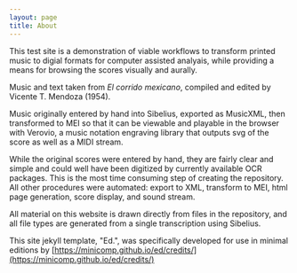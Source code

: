 ```yaml
---
layout: page
title: About
---
```


This test site is a demonstration of viable workflows to transform printed music to digial formats for computer assisted analyais, while providing a means for browsing the scores visually and aurally.

Music and text taken from _El corrido mexicano_, compiled and edited by Vicente T. Mendoza (1954).

Music originally entered by hand into Sibelius, exported as MusicXML, then transformed to MEI so that it can be viewable and playable in the browser with Verovio, a music notation engraving library that outputs svg of the score as well as a MIDI stream.

While the original scores were entered by hand, they are fairly clear and simple and could well have been digitized by currently available OCR packages. This is the most time consuming step of creating the repository. All other procedures were automated: export to XML, transform to MEI, html page generation, score display, and sound stream.

All material on this website is drawn directly from files in the repository, and all file types are generated from a single transcription using Sibelius.

This site jekyll template, "Ed.", was specifically developed for use in minimal editions by [https://minicomp.github.io/ed/credits/](https://minicomp.github.io/ed/credits/)
